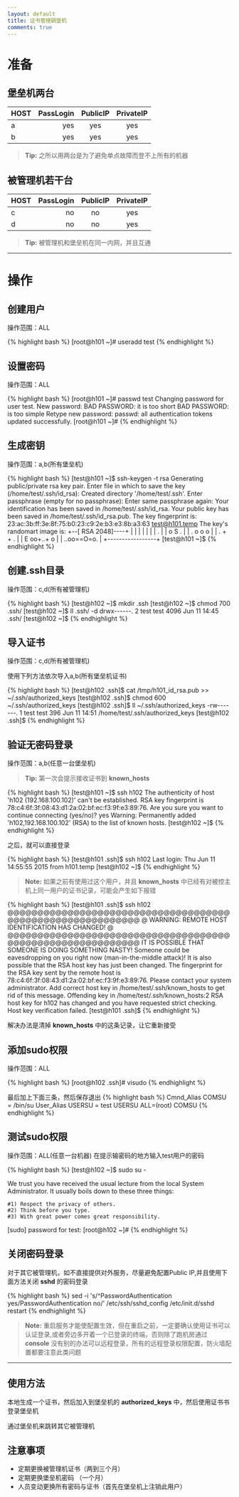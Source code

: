 ```yaml
---
layout: default
title: 证书管理碉堡机
comments: true
---
```





准备
=

堡垒机两台
-

| HOST| PassLogin | PublicIP|PrivateIP|
| :------- | ----: | :---: | :---: |
| a| yes |  yes |yes|
| b| yes |  yes |yes|

> **Tip:** 之所以用两台是为了避免单点故障而登不上所有的机器

被管理机若干台
-

| HOST| PassLogin | PublicIP|PrivateIP|
| :------- | ----: | :---: | :---: |
| c| no |  no |yes|
| d| no |  no |yes|


> **Tip:** 被管理机和堡垒机在同一内网，并且互通

---

操作
=


创建用户
-

操作范围：ALL

{% highlight bash %}
[root@h101 ~]# useradd test 
{% endhighlight %}

设置密码
-

操作范围：ALL

{% highlight bash %}
[root@h101 ~]# passwd test
Changing password for user test.
New password: 
BAD PASSWORD: it is too short
BAD PASSWORD: is too simple
Retype new password: 
passwd: all authentication tokens updated successfully.
[root@h101 ~]# 
{% endhighlight %}

生成密钥
-

操作范围：a,b(所有堡垒机)

{% highlight bash %}
[test@h101 ~]$ ssh-keygen -t rsa 
Generating public/private rsa key pair.
Enter file in which to save the key (/home/test/.ssh/id_rsa): 
Created directory '/home/test/.ssh'.
Enter passphrase (empty for no passphrase): 
Enter same passphrase again: 
Your identification has been saved in /home/test/.ssh/id_rsa.
Your public key has been saved in /home/test/.ssh/id_rsa.pub.
The key fingerprint is:
23:ac:3b:ff:3e:8f:75:b0:23:c9:2e:b3:e3:8b:a3:63 test@h101.temp
The key's randomart image is:
+--[ RSA 2048]----+
|                 |
|                 |
|                 |
|     .           |
|      o S .      |
|     . o o o     |
|    .   + + .    |
|  E oo+..+ o     |
| ..oo==O=o.      |
+-----------------+
[test@h101 ~]$
{% endhighlight %}

创建.ssh目录
-

操作范围：c,d(所有被管理机)

{% highlight bash %}
[test@h102 ~]$ mkdir .ssh
[test@h102 ~]$ chmod 700 .ssh/
[test@h102 ~]$ ll .ssh/ -d 
drwx------. 2 test test 4096 Jun 11 14:45 .ssh/
[test@h102 ~]$ 
{% endhighlight %}

导入证书
-

操作范围：c,d(所有被管理机)

使用下列方法依次导入a,b(所有堡垒机证书)

{% highlight bash %}
[test@h102 .ssh]$ cat /tmp/h101_id_rsa.pub  >> ~/.ssh/authorized_keys
[test@h102 .ssh]$ chmod 600 ~/.ssh/authorized_keys
[test@h102 .ssh]$ ll ~/.ssh/authorized_keys
-rw-------. 1 test test 396 Jun 11 14:51 /home/test/.ssh/authorized_keys
[test@h102 .ssh]$ 
{% endhighlight %}

验证无密码登录
--

操作范围：a,b(任意一台堡垒机)

> **Tip:** 第一次会提示接收证书到 **known_hosts**

{% highlight bash %}
[test@h101 ~]$ ssh h102
The authenticity of host 'h102 (192.168.100.102)' can't be established.
RSA key fingerprint is 78:c4:6f:3f:08:43:d1:2a:02:bf:ec:f3:9f:e3:89:76.
Are you sure you want to continue connecting (yes/no)? yes
Warning: Permanently added 'h102,192.168.100.102' (RSA) to the list of known hosts.
[test@h102 ~]$ 
{% endhighlight %}

之后，就可以直接登录

{% highlight bash %}
[test@h101 .ssh]$ ssh h102
Last login: Thu Jun 11 14:55:55 2015 from h101.temp
[test@h102 ~]$ 
{% endhighlight %}

> **Note:**  如果之前有使用过这个用户，并且 **known_hosts** 中已经有对被控主机上同一用户的证书记录，可能会产生如下报错

{% highlight bash %}
[test@h101 .ssh]$ ssh h102
@@@@@@@@@@@@@@@@@@@@@@@@@@@@@@@@@@@@@@@@@@@@@@@@@@@@@@@@@@@
@    WARNING: REMOTE HOST IDENTIFICATION HAS CHANGED!     @
@@@@@@@@@@@@@@@@@@@@@@@@@@@@@@@@@@@@@@@@@@@@@@@@@@@@@@@@@@@
IT IS POSSIBLE THAT SOMEONE IS DOING SOMETHING NASTY!
Someone could be eavesdropping on you right now (man-in-the-middle attack)!
It is also possible that the RSA host key has just been changed.
The fingerprint for the RSA key sent by the remote host is
78:c4:6f:3f:08:43:d1:2a:02:bf:ec:f3:9f:e3:89:76.
Please contact your system administrator.
Add correct host key in /home/test/.ssh/known_hosts to get rid of this message.
Offending key in /home/test/.ssh/known_hosts:2
RSA host key for h102 has changed and you have requested strict checking.
Host key verification failed.
[test@h101 .ssh]$
{% endhighlight %}

解决办法是清掉 **known_hosts** 中的这条记录，让它重新接受

添加sudo权限
-

操作范围：ALL

{% highlight bash %}
[root@h102 .ssh]# visudo 
{% endhighlight %}

最后加上下面三条，然后保存退出
{% highlight bash %}
Cmnd_Alias COMSU = /bin/su
User_Alias USERSU = test
USERSU  ALL=(root)  COMSU
{% endhighlight %}

测试sudo权限
-

操作范围：ALL(任意一台机器)
在提示输密码的地方输入test用户的密码

{% highlight bash %}
[test@h102 ~]$ sudo su - 

We trust you have received the usual lecture from the local System
Administrator. It usually boils down to these three things:

    #1) Respect the privacy of others.
    #2) Think before you type.
    #3) With great power comes great responsibility.

[sudo] password for test: 
[root@h102 ~]#
{% endhighlight %}

关闭密码登录
-

对于其它被管理机，如不直接提供对外服务，尽量避免配置Public IP,并且使用下面方法关闭 **sshd** 的密码登录

{% highlight bash %}
sed -i 's/^PasswordAuthentication yes/PasswordAuthentication no/' /etc/ssh/sshd_config
/etc/init.d/sshd  restart
{% endhighlight %}

> **Note:** 重启服务才能使配置生效，但在重启之前，一定要确认使用证书可以认证登录,或者旁边多开着一个已登录的终端，否则除了跑机房通过 **console** 没有别的办法可以远程登录，所有的远程登录权限配置，防火墙配置都要注意此类问题

---


使用方法
-

本地生成一个证书，然后加入到堡垒机的 **authorized_keys** 中，然后使用证书书登录堡垒机

通过堡垒机来跳转其它被管理机


注意事项
-

* 定期更换被管理机证书（两到三个月）
* 定期更换堡垒机密码 （一个月）
* 人员变动更换所有密码与证书（首先在堡垒机上注销此用户）




